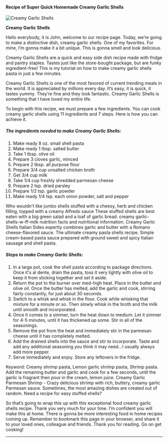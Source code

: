             

#### Recipe of Super Quick Homemade Creamy Garlic Shells

![Creamy Garlic Shells](https://img-global.cpcdn.com/recipes/750b52b453a8d593/751x532cq70/creamy-garlic-shells-recipe-main-photo.jpg)

**Creamy Garlic Shells**

Hello everybody, it is John, welcome to our recipe page. Today, we’re going to make a distinctive dish, creamy garlic shells. One of my favorites. For mine, I’m gonna make it a bit unique. This is gonna smell and look delicious.

Creamy Garlic Shells are a quick and easy side dish recipe made with fridge and pantry staples. Tastes just like the store-bought package, but are funky ingredient-free! This is my tutorial on how to make creamy garlic shells pasta in just a few minutes.

Creamy Garlic Shells is one of the most favored of current trending meals in the world. It is appreciated by millions every day. It’s easy, it is quick, it tastes yummy. They’re fine and they look fantastic. Creamy Garlic Shells is something that I have loved my entire life.

To begin with this recipe, we must prepare a few ingredients. You can cook creamy garlic shells using 11 ingredients and 7 steps. Here is how you can achieve it.

##### The ingredients needed to make Creamy Garlic Shells:

1.  Make ready 8 oz. small shell pasta
2.  Make ready 1 tbsp. salted butter
3.  Take 1 tbsp. olive oil
4.  Prepare 3 cloves garlic, minced
5.  Prepare 2 tbsp. all purpose flour
6.  Prepare 3/4 cup unsalted chicken broth
7.  Get 3/4 cup milk
8.  Take 1/4 cup freshly shredded parmesan cheese
9.  Prepare 2 tsp. dried parsley
10.  Prepare 1/2 tsp. garlic powder
11.  Make ready 1/4 tsp. each onion powder, salt and pepper

Who wouldn't like jumbo shells stuffed with a cheesy, herb and chicken filling, topped with a creamy Alfredo sauce These stuffed shells are best eaten with a big green salad and a loaf of garlic bread. creamy garlic-shells-w-ff-milk nutrition facts and nutritional information. Creamy Garlic Shells Italian Sides expertly combines garlic and butter with a Romano cheese-flavored sauce. The ultimate creamy pasta shells recipe. Simple cream-based pasta sauce prepared with ground sweet and spicy Italian sausage and shell pasta.

##### Steps to make Creamy Garlic Shells:

1.  In a large pot, cook the shell pasta according to package directions. Once it's al dente, drain the pasta, toss it very lightly with olive oil to keep it from sticking together and set it aside.
2.  Return the pot to the burner over med-high heat. Place in the butter and olive oil. Once the butter has melted, add the garlic and cook, stirring fairly constantly, for just about 30 seconds.
3.  Switch to a whisk and whisk in the flour. Cook while whisking that mixture for a minute or so. Then slowly whisk in the broth and the milk until smooth and incorporated.
4.  Once it comes to a simmer, turn the heat down to medium. Let it simmer for 4-5 minutes, until it has thickened up some. Stir in all of the seasonings.
5.  Remove the pot from the heat and immediately stir in the parmesan cheese until it has completely melted.
6.  Add the drained shells into the sauce and stir to incorporate. Taste and add any additional seasoning you think it may need…I usually always add more pepper.
7.  Serve immediately and enjoy. Store any leftovers in the fridge.

Keyword: Creamy shrimp pasta, Lemon garlic shrimp pasta, Shrimp pasta. Add the remaining butter and garlic and cook for a few seconds, until the garlic is fragrant then pour in the cream, lemon juice. Creamy Garlic Parmesan Shrimp - Crazy delicious shrimp with rich, buttery, creamy garlic Parmesan sauce. Sometimes, the most amazing dishes are created out of random. Need a recipe for easy stuffed shells?

So that’s going to wrap this up with this exceptional food creamy garlic shells recipe. Thank you very much for your time. I’m confident you will make this at home. There is gonna be more interesting food in home recipes coming up. Remember to bookmark this page in your browser, and share it to your loved ones, colleague and friends. Thank you for reading. Go on get cooking!

* * *